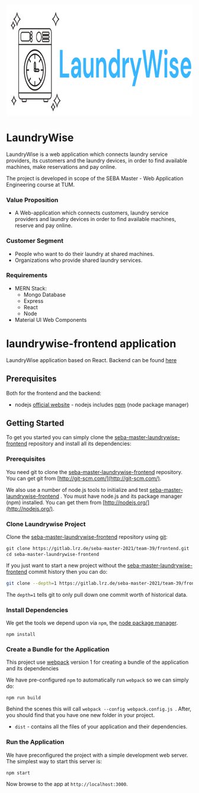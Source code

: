 <p align="center">
  <img src="resources/logo.PNG" width="850" height="300" />
</p>

# LaundryWise

LaundryWise is a web application which connects laundry service providers, its customers and the laundry devices, in order to find available machines, make reservations and pay online.

The project is developed in scope of the SEBA Master - Web Application Engineering course at TUM.

### Value Proposition
- A Web-application which connects customers, laundry service providers and laundry devices in order to find available machines, reserve and pay online.

### Customer Segment
-  People who want to do their laundry at shared machines.
- Organizations who provide shared laundry services.

### Requirements
+ MERN Stack:
    + Mongo Database
    + Express
    + React
    + Node
+ Material UI Web Components






# laundrywise-frontend application

LaundryWise application based on React. Backend can be found [here](https://gitlab.lrz.de/seba-master-2021/team-39/backend.git)

## Prerequisites

Both for the frontend and the backend:

-   nodejs [official website](https://nodejs.org/en/) - nodejs includes [npm](https://www.npmjs.com/) (node package manager)

## Getting Started

To get you started you can simply clone the [seba-master-laundrywise-frontend](https://gitlab.lrz.de/seba-master-2021/team-39/frontend) repository and install all its dependencies:

### Prerequisites

You need git to clone the [seba-master-laundrywise-frontend](https://gitlab.lrz.de/seba-master-2021/team-39/frontend) repository. You can get git from [http://git-scm.com/](http://git-scm.com/).

We also use a number of node.js tools to initialize and test [seba-master-laundrywise-frontend](https://gitlab.lrz.de/seba-master-2021/team-39/frontend) . You must have node.js and its package manager (npm) installed. You can get them from [http://nodejs.org/](http://nodejs.org/).

### Clone Laundrywise Project

Clone the [seba-master-laundrywise-frontend](https://gitlab.lrz.de/seba-master-2021/team-39/frontend.git) repository using [git](http://git-scm.com/):

```
git clone https://gitlab.lrz.de/seba-master-2021/team-39/frontend.git
cd seba-master-laundrywise-frontend
```

If you just want to start a new project without the [seba-master-laundrywise-frontend](https://gitlab.lrz.de/seba-master-2021/team-39/frontend.git) commit history then you can do:

```bash
git clone --depth=1 https://gitlab.lrz.de/seba-master-2021/team-39/frontend.git <your-project-name>
```

The `depth=1` tells git to only pull down one commit worth of historical data.

### Install Dependencies

We get the tools we depend upon via `npm`, the [node package manager](https://www.npmjs.com).

```
npm install
```

### Create a Bundle for the Application

This project use [webpack](https://github.com/webpack/webpack) version 1 for creating a bundle of the application and its dependencies

We have pre-configured `npm` to automatically run `webpack` so we can simply do:

```
npm run build
```

Behind the scenes this will call `webpack --config webpack.config.js `. After, you should find that you have one new folder in your project.

-   `dist` - contains all the files of your application and their dependencies.

### Run the Application

We have preconfigured the project with a simple development web server. The simplest way to start
this server is:

```
npm start
```

Now browse to the app at `http://localhost:3000`.

